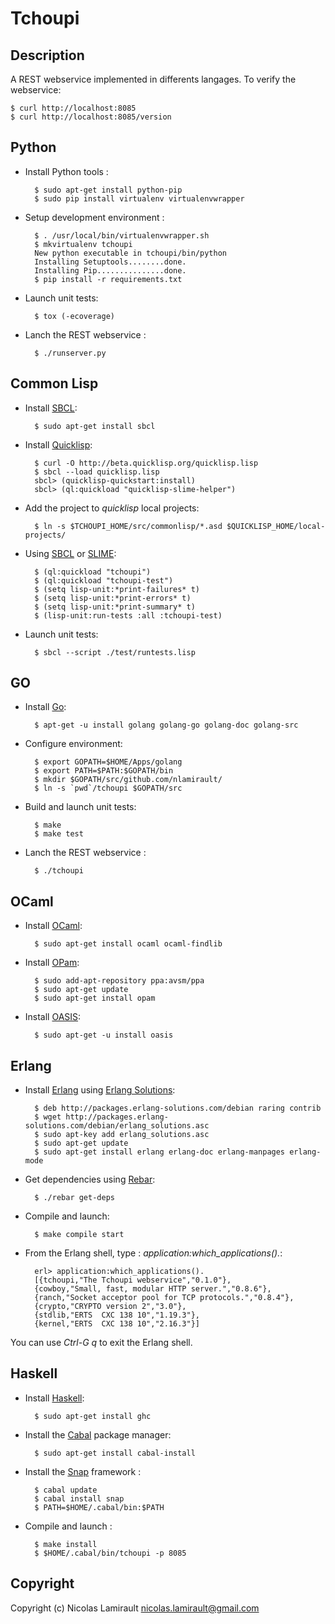 Tchoupi
=======

Description
-----------

A REST webservice implemented in differents langages. To verify the webservice:

    $ curl http://localhost:8085
	$ curl http://localhost:8085/version


Python
------

* Install Python tools :

        $ sudo apt-get install python-pip
		$ sudo pip install virtualenv virtualenvwrapper

* Setup development environment :

        $ . /usr/local/bin/virtualenvwrapper.sh
		$ mkvirtualenv tchoupi
		New python executable in tchoupi/bin/python
		Installing Setuptools........done.
		Installing Pip...............done.
		$ pip install -r requirements.txt

* Launch unit tests:

        $ tox (-ecoverage)

* Lanch the REST webservice :

        $ ./runserver.py


Common Lisp
-----------

* Install [SBCL](http://www.sbcl.org):

        $ sudo apt-get install sbcl

* Install [Quicklisp](http://www.quicklisp.org):

        $ curl -O http://beta.quicklisp.org/quicklisp.lisp
		$ sbcl --load quicklisp.lisp
		sbcl> (quicklisp-quickstart:install)
		sbcl> (ql:quickload "quicklisp-slime-helper")

* Add the project to *quicklisp* local projects:

        $ ln -s $TCHOUPI_HOME/src/commonlisp/*.asd $QUICKLISP_HOME/local-projects/

* Using [SBCL](http://www.sbcl.org) or [SLIME](http://common-lisp.net/project/slime):

        $ (ql:quickload "tchoupi")
        $ (ql:quickload "tchoupi-test")
		$ (setq lisp-unit:*print-failures* t)
		$ (setq lisp-unit:*print-errors* t)
		$ (setq lisp-unit:*print-summary* t)
		$ (lisp-unit:run-tests :all :tchoupi-test)

* Launch unit tests:

        $ sbcl --script ./test/runtests.lisp


GO
--

* Install [Go](http://golang.org):

        $ apt-get -u install golang golang-go golang-doc golang-src

* Configure environment:

        $ export GOPATH=$HOME/Apps/golang
		$ export PATH=$PATH:$GOPATH/bin
		$ mkdir $GOPATH/src/github.com/nlamirault/
		$ ln -s `pwd`/tchoupi $GOPATH/src

* Build and launch unit tests:

        $ make
		$ make test

* Lanch the REST webservice :

        $ ./tchoupi


OCaml
-----

* Install [OCaml](http://ocaml.org/):

        $ sudo apt-get install ocaml ocaml-findlib

* Install [OPam](http://opam.ocamlpro.com/):

        $ sudo add-apt-repository ppa:avsm/ppa
		$ sudo apt-get update
		$ sudo apt-get install opam

* Install [OASIS](http://oasis.forge.ocamlcore.org):

        $ sudo apt-get -u install oasis


Erlang
------

* Install [Erlang](http://www.erlang.org/) using [Erlang Solutions](https://www.erlang-solutions.com):

        $ deb http://packages.erlang-solutions.com/debian raring contrib
		$ wget http://packages.erlang-solutions.com/debian/erlang_solutions.asc
		$ sudo apt-key add erlang_solutions.asc
		$ sudo apt-get update
		$ sudo apt-get install erlang erlang-doc erlang-manpages erlang-mode

* Get dependencies using [Rebar](https://github.com/rebar/rebar):

        $ ./rebar get-deps

* Compile and launch:

        $ make compile start

* From the Erlang shell, type : *application:which_applications().*:

        erl> application:which_applications().
		[{tchoupi,"The Tchoupi webservice","0.1.0"},
		{cowboy,"Small, fast, modular HTTP server.","0.8.6"},
		{ranch,"Socket acceptor pool for TCP protocols.","0.8.4"},
		{crypto,"CRYPTO version 2","3.0"},
		{stdlib,"ERTS  CXC 138 10","1.19.3"},
		{kernel,"ERTS  CXC 138 10","2.16.3"}]

You can use *Ctrl-G q* to exit the Erlang shell.


Haskell
-------

* Install [Haskell](http://www.haskell.org):

        $ sudo apt-get install ghc

* Install the [Cabal](http://www.haskell.org/cabal/) package manager:

        $ sudo apt-get install cabal-install

* Install the [Snap](http://snapframework.com) framework :

        $ cabal update
		$ cabal install snap
		$ PATH=$HOME/.cabal/bin:$PATH

* Compile and launch :

        $ make install
		$ $HOME/.cabal/bin/tchoupi -p 8085


Copyright
---------

Copyright (c) Nicolas Lamirault <nicolas.lamirault@gmail.com>
